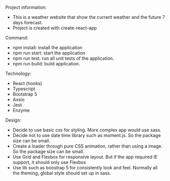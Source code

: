 Project information:
- This is a weather website that show the current weather and the future 7 days forecast.
- Project is created with create-react-app

Command:
- npm install: install the application
- npm run start: start the application
- npm run test: run all unit tests of the application.
- npm run build: build application.

Technology:
- React (hooks)
- Typescript
- Bootstrap 5
- Axsio
- Jest
- Enzyme

Design:
- Decide to use basic css for styling. More complex app would use sass.
- Decide not to use date time library such as moment.js. So the package size can be small.
- Create a loader through pure CSS animation, rather than using a image. So the package size can be small.
- Use Grid and Flexbox for responsive layout. But if the app required IE support, it should only use Flexbox
- Use lib such as boostrap 5 for consistently look and feel. Normally all the theming, global style should set up in sass.


